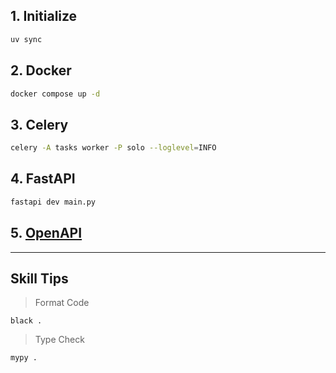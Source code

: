 ## 1. Initialize 

```sh
uv sync
```

## 2. Docker

```sh
docker compose up -d
```

## 3. Celery

```sh
celery -A tasks worker -P solo --loglevel=INFO
```

## 4. FastAPI

```sh
fastapi dev main.py
```

## 5. [OpenAPI](http://127.0.0.1:8000/docs)


-----

## Skill Tips 

> Format Code

```shell
black .
```

> Type Check

```shell
mypy .
```